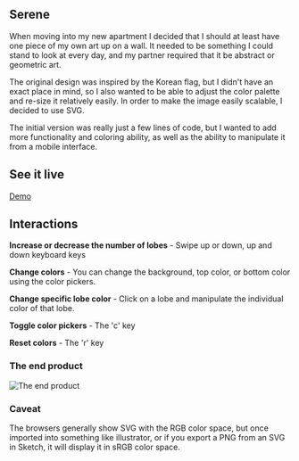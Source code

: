 ## Serene

When moving into my new apartment I decided that I should at least have one piece of my own art up on a wall. It needed to be something I could stand to look at every day, and my partner required that it be abstract or geometric art. 

The original design was inspired by the Korean flag, but I didn't have an exact place in mind, so I also wanted to be able to adjust the color palette and re-size it relatively easily. In order to make the image easily scalable, I decided to use SVG.

The initial version was really just a few lines of code, but I wanted to add more functionality and coloring ability, as well as the ability to manipulate it from a mobile interface.

## See it live

[Demo](http://blog.zmitri.com/serene/)

## Interactions

**Increase or decrease the number of lobes** - Swipe up or down, up and down keyboard keys

**Change colors** - You can change the background, top color, or bottom color using the color pickers.

**Change specific lobe color** - Click on a lobe and manipulate the individual color of that lobe.

**Toggle color pickers** - The 'c' key

**Reset colors** - The 'r' key

### The end product
![The end product](http://i.imgur.com/saHu0B3.jpg)

### Caveat

The browsers generally show SVG with the RGB color space, but once imported into something like illustrator, or if you export a PNG from an SVG in Sketch, it will display it in sRGB color space.

